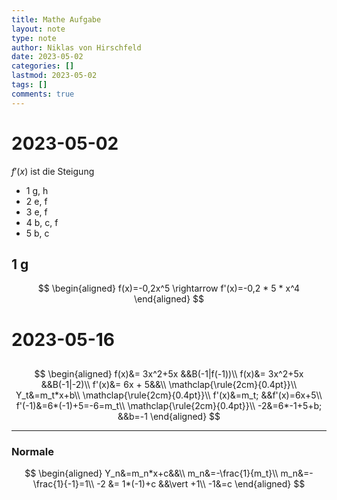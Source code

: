 ```yaml
---
title: Mathe Aufgabe
layout: note
type: note
author: Niklas von Hirschfeld
date: 2023-05-02
categories: []
lastmod: 2023-05-02
tags: []
comments: true
---
```


# 2023-05-02

$f'(x)$ ist die Steigung

- 1 g, h
- 2 e, f
- 3 e, f
- 4 b, c, f
- 5 b, c

## 1 g

$$
\begin{aligned}
f(x)=-0,2x^5 \rightarrow f'(x)=-0,2 * 5 * x^4
\end{aligned}
$$

# 2023-05-16

##

$$
\begin{aligned}
f(x)&= 3x^2+5x &&B(-1|f(-1))\\
f(x)&= 3x^2+5x &&B(-1|-2)\\
f'(x)&= 6x + 5&&\\
\mathclap{\rule{2cm}{0.4pt}}\\
Y_t&=m_t*x+b\\
\mathclap{\rule{2cm}{0.4pt}}\\
f'(x)&=m_t; &&f'(x)=6x+5\\
f'(-1)&=6*(-1)+5=-6=m_t\\
\mathclap{\rule{2cm}{0.4pt}}\\
-2&=6*-1+5+b; &&b=-1
\end{aligned}
$$

---

### Normale

$$
\begin{aligned}
Y_n&=m_n*x+c&&\\
m_n&=-\frac{1}{m_t}\\
m_n&=-\frac{1}{-1}=1\\
-2 &= 1*(-1)+c &&\vert +1\\
-1&=c
\end{aligned}
$$
